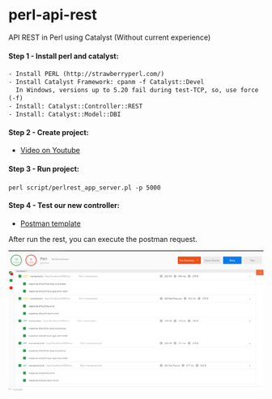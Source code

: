 # perl-api-rest
API REST in Perl using Catalyst (Without current experience)

#### Step 1 - Install perl and catalyst:
    - Install PERL (http://strawberryperl.com/)
    - Install Catalyst Framework: cpanm -f Catalyst::Devel
      In Windows, versions up to 5.20 fail during test-TCP, so, use force (-f)
    - Install: Catalyst::Controller::REST
    - Install: Catalyst::Model::DBI
    
#### Step 2 - Create project:
- [Video on Youtube][1]    

#### Step 3 - Run project:
``
perl script/perlrest_app_server.pl -p 5000
``

#### Step 4 - Test our new controller:
- [Postman template][2]

After run the rest, you can execute the postman request.

![Postman tests](postman/postman_00.png)
        



[1]: https://www.youtube.com/watch?v=eYlCxA1xCLE&list=PLuHGXfTWz_BMzvffPXShwvZxBuv9jAR49
[2]: https://documenter.getpostman.com/view/8137382/TVCY5rkb    